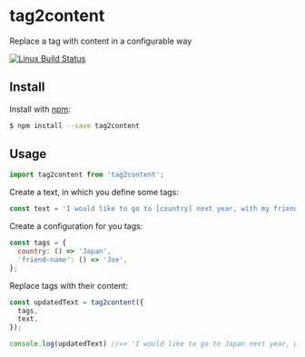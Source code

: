 # tag2content
Replace a tag with content in a configurable way

[![Linux Build Status](https://travis-ci.com/thibaultboursier/tag2content.svg?branch=master)](https://travis-ci.com/thibaultboursier/tag2content)

## Install

Install with [npm](https://www.npmjs.com/):

```sh
$ npm install --save tag2content
```

## Usage

```js
import tag2content from 'tag2content';
```


Create a text, in which you define some tags:

```js
const text = 'I would like to go to [country] next year, with my friend [friend-name].';
```


Create a configuration for you tags:

```js
const tags = {
  country: () => 'Japan',
  'friend-name': () => 'Joe',
};
```


Replace tags with their content:

```js
const updatedText = tag2content({
  tags,
  text,
});

console.log(updatedText) //=> 'I would like to go to Japan next year, with my friend Joe.';
```
